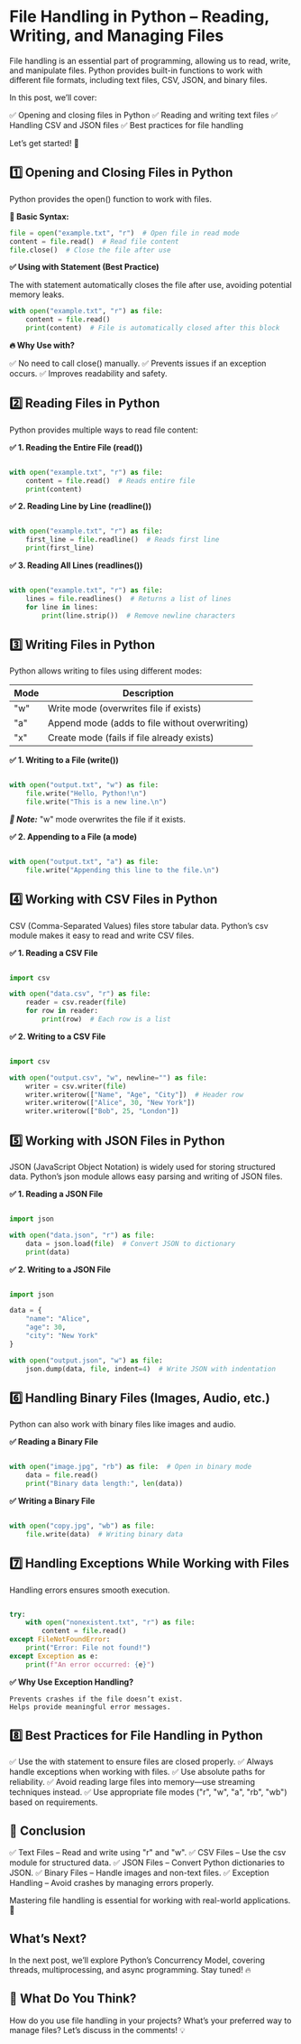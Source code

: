 # File Handling in Python – Reading, Writing, and Managing Files

File handling is an essential part of programming, allowing us to read, write, and manipulate files. Python provides built-in functions to work with different file formats, including text files, CSV, JSON, and binary files.

In this post, we’ll cover:

✅ Opening and closing files in Python
✅ Reading and writing text files
✅ Handling CSV and JSON files
✅ Best practices for file handling

Let’s get started! 🚀

## 1️⃣ Opening and Closing Files in Python

Python provides the open() function to work with files.

**🔹 Basic Syntax:**

```python
file = open("example.txt", "r")  # Open file in read mode
content = file.read()  # Read file content
file.close()  # Close the file after use
```

**✅ Using with Statement (Best Practice)**

The with statement automatically closes the file after use, avoiding potential memory leaks.

```python
with open("example.txt", "r") as file:
    content = file.read()  
    print(content)  # File is automatically closed after this block
```

**🔥 Why Use with?**

✅ No need to call close() manually.
✅ Prevents issues if an exception occurs.
✅ Improves readability and safety.


## 2️⃣ Reading Files in Python

Python provides multiple ways to read file content:

**✅ 1. Reading the Entire File (read())**

```python

with open("example.txt", "r") as file:
    content = file.read()  # Reads entire file
    print(content)
```

**✅ 2. Reading Line by Line (readline())**

```python

with open("example.txt", "r") as file:
    first_line = file.readline()  # Reads first line
    print(first_line)
```

**✅ 3. Reading All Lines (readlines())**

```python

with open("example.txt", "r") as file:
    lines = file.readlines()  # Returns a list of lines
    for line in lines:
        print(line.strip())  # Remove newline characters
```

## 3️⃣ Writing Files in Python

Python allows writing to files using different modes:

| Mode | Description |
|------|-------------|
| "w" |	Write mode (overwrites file if exists) |
| "a" | Append mode (adds to file without overwriting) |
| "x" |	Create mode (fails if file already exists) |

**✅ 1. Writing to a File (write())**

```python

with open("output.txt", "w") as file:
    file.write("Hello, Python!\n")
    file.write("This is a new line.\n")
```

***📌 Note:*** "w" mode overwrites the file if it exists.

**✅ 2. Appending to a File (a mode)**

```python

with open("output.txt", "a") as file:
    file.write("Appending this line to the file.\n")
```

## 4️⃣ Working with CSV Files in Python

CSV (Comma-Separated Values) files store tabular data. Python’s csv module makes it easy to read and write CSV files.

**✅ 1. Reading a CSV File**

```python

import csv

with open("data.csv", "r") as file:
    reader = csv.reader(file)
    for row in reader:
        print(row)  # Each row is a list
```

**✅ 2. Writing to a CSV File**

```python

import csv

with open("output.csv", "w", newline="") as file:
    writer = csv.writer(file)
    writer.writerow(["Name", "Age", "City"])  # Header row
    writer.writerow(["Alice", 30, "New York"])
    writer.writerow(["Bob", 25, "London"])
```

## 5️⃣ Working with JSON Files in Python

JSON (JavaScript Object Notation) is widely used for storing structured data. Python’s json module allows easy parsing and writing of JSON files.

**✅ 1. Reading a JSON File**

```python

import json

with open("data.json", "r") as file:
    data = json.load(file)  # Convert JSON to dictionary
    print(data)
```

**✅ 2. Writing to a JSON File**

```python

import json

data = {
    "name": "Alice",
    "age": 30,
    "city": "New York"
}

with open("output.json", "w") as file:
    json.dump(data, file, indent=4)  # Write JSON with indentation
```

## 6️⃣ Handling Binary Files (Images, Audio, etc.)

Python can also work with binary files like images and audio.

**✅ Reading a Binary File**

```python

with open("image.jpg", "rb") as file:  # Open in binary mode
    data = file.read()
    print("Binary data length:", len(data))
```

**✅ Writing a Binary File**

```python

with open("copy.jpg", "wb") as file:
    file.write(data)  # Writing binary data
```

## 7️⃣ Handling Exceptions While Working with Files

Handling errors ensures smooth execution.

```python

try:
    with open("nonexistent.txt", "r") as file:
        content = file.read()
except FileNotFoundError:
    print("Error: File not found!")
except Exception as e:
    print(f"An error occurred: {e}")
```

**✅ Why Use Exception Handling?**

    Prevents crashes if the file doesn’t exist.
    Helps provide meaningful error messages.


## 8️⃣ Best Practices for File Handling in Python

✅ Use the with statement to ensure files are closed properly.
✅ Always handle exceptions when working with files.
✅ Use absolute paths for reliability.
✅ Avoid reading large files into memory—use streaming techniques instead.
✅ Use appropriate file modes ("r", "w", "a", "rb", "wb") based on requirements.

## 🔹 Conclusion

✅ Text Files – Read and write using "r" and "w".
✅ CSV Files – Use the csv module for structured data.
✅ JSON Files – Convert Python dictionaries to JSON.
✅ Binary Files – Handle images and non-text files.
✅ Exception Handling – Avoid crashes by managing errors properly.

Mastering file handling is essential for working with real-world applications. 🚀

## What’s Next?

In the next post, we’ll explore Python’s Concurrency Model, covering threads, multiprocessing, and async programming. Stay tuned! 🔥

## 💬 What Do You Think?

How do you use file handling in your projects? What’s your preferred way to manage files? Let’s discuss in the comments! 💡
